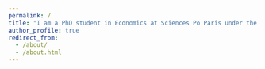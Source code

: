 ```yaml
---
permalink: /
title: "I am a PhD student in Economics at Sciences Po Paris under the supervision of Yann Algan and Claudia Senik"
author_profile: true
redirect_from: 
  - /about/
  - /about.html
---
```


